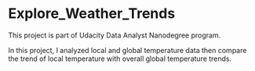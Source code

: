 # Explore_Weather_Trends
This project is part of Udacity Data Analyst Nanodegree program.



In this project, I analyzed local and global temperature data then compare the trend of local temperature with overall global temperature trends.
